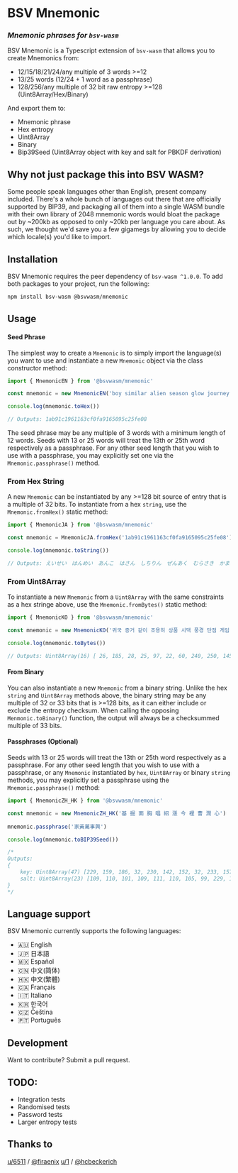 # BSV Mnemonic
### _Mnemonic phrases for `bsv-wasm`_

BSV Mnemonic is a Typescript extension of `bsv-wasm` that allows you to create Mnemonics from:
- 12/15/18/21/24/any multiple of 3 words >=12
- 13/25 words (12/24 + 1 word as a passphrase)
- 128/256/any multiple of 32 bit raw entropy >=128 (Uint8Array/Hex/Binary)

And export them to:
- Mnemonic phrase
- Hex entropy
- Uint8Array
- Binary
- Bip39Seed (Uint8Array object with key and salt for PBKDF derivation)

## Why not just package this into BSV WASM?

Some people speak languages other than English, present company included. There's a whole bunch of languages out there that are officially supported by BIP39, and packaging all of them into a single WASM bundle with their own library of 2048 mnemonic words would bloat the package out by ~200kb as opposed to only ~20kb per language you care about. As such, we thought we'd save you a few gigamegs by allowing you to decide which locale(s) you'd like to import.

## Installation

BSV Mnemonic requires the peer dependency of `bsv-wasm ^1.0.0`. To add both packages to your project, run the following:

```sh
npm install bsv-wasm @bsvwasm/mnemonic
```

## Usage

#### Seed Phrase
The simplest way to create a `Mnemonic` is to simply import the language(s) you want to use and instantiate a new `Mnemonic` object via the class constructor method:

```ts
import { MnemonicEN } from '@bsvwasm/mnemonic'

const mnemonic = new MnemonicEN('boy similar alien season glow journey tumble coach announce thrive legend bag')

console.log(mnemonic.toHex())

// Outputs: 1ab91c1961163cf0fa9165095c25fe08
```

The seed phrase may be any multiple of 3 words with a minimum length of 12 words. Seeds with 13 or 25 words will treat the 13th or 25th word respectively as a passphrase. For any other seed length that you wish to use with a passphrase, you may explicitly set one via the `Mnemonic.passphrase()` method.

### From Hex String

A new `Mnemonic` can be instantiated by any >=128 bit source of entry that is a multiple of 32 bits. To instantiate from a hex `string`, use the `Mnemonic.fromHex()` static method:

```ts
import { MnemonicJA } from '@bsvwasm/mnemonic'

const mnemonic = MnemonicJA.fromHex('1ab91c1961163cf0fa9165095c25fe08')

console.log(mnemonic.toString())

// Outputs: えいせい　はんめい　あんこ　はさん　しちりん　ぜんあく　むらさき　かまう　いじょう　まつり　そつえん　いわば
```

### From Uint8Array
To instantiate a new `Mnemonic` from a `Uint8Array` with the same constraints as a hex stringe above, use the `Mnemonic.fromBytes()` static method:

```ts
import { MnemonicKO } from '@bsvwasm/mnemonic'

const mnemonic = new MnemonicKO('귀국 증거 같이 조용히 상품 시댁 풍경 단점 게임 태풍 실정 공연')

console.log(mnemonic.toBytes())

// Outputs: Uint8Array(16) [ 26, 185, 28, 25, 97, 22, 60, 240, 250, 145, 101, 9, 92, 37, 254, 8]
```

#### From Binary

You can also instantiate a new `Mnemonic` from a binary string. Unlike the hex `string` and `Uint8Array` methods above, the binary string may be any multiple of 32 or 33 bits that is >=128 bits, as it can either include or exclude the entropy checksum. When calling the opposing `Menmonic.toBinary()` function, the output will always be a checksummed multiple of 33 bits.



#### Passphrases (Optional)
Seeds with 13 or 25 words will treat the 13th or 25th word respectively as a passphrase. For any other seed length that you wish to use with a passphrase, or any `Mnemonic` instantiated by `hex`, `Uint8Array` or binary `string` methods, you may explicitly set a passphrase using the `Mnemonic.passphrase()` method:

```ts
import { MnemonicZH_HK } from '@bsvwasm/mnemonic'

const mnemonic = new MnemonicZH_HK('基 掘 面 胸 唱 紹 漲 今 裡 曹 潤 心')
		
mnemonic.passphrase('家黃萬事興')

console.log(mnemonic.toBIP39Seed())

/*
Outputs: 
{
    key: Uint8Array(47) [229, 159, 186, 32, 230, 142, 152, 32, 233, 157, 162, 32, 232, 131, 184, 32, 229, 148, 177, 32, 231, 180, 185,32, 230, 188, 178, 32, 228, 187, 138, 32, 232, 163, 161, 32, 230, 155, 185, 32, 230, 189, 164, 32, 229, 191, 131],
    salt: Uint8Array(23) [109, 110, 101, 109, 111, 110, 105, 99, 229, 174, 182, 233, 187, 131, 232, 144, 172, 228, 186, 139, 232, 136, 136] 
}
*/
```



## Language support

BSV Mnemonic currently supports the following languages:
- 🇦🇺 English
- 🇯🇵 日本語
- 🇲🇽 Español
- 🇨🇳 中文(简体)
- 🇭🇰 中文(繁體)
- 🇨🇦 Français
- 🇮🇹 Italiano
- 🇰🇷 한국어
- 🇨🇿 Čeština
- 🇵🇹 Português

## Development

Want to contribute? Submit a pull request.

## TODO:
- Integration tests
- Randomised tests
- Password tests
- Larger entropy tests

## Thanks to

[u/6511](https://twetch.app/u/6511) / [@firaenix](https://twitter.com/Firaenix)
[u/1](https://twetch.app/u/1) / [@hcbeckerich](https://twitter.com/hcbeckerich)